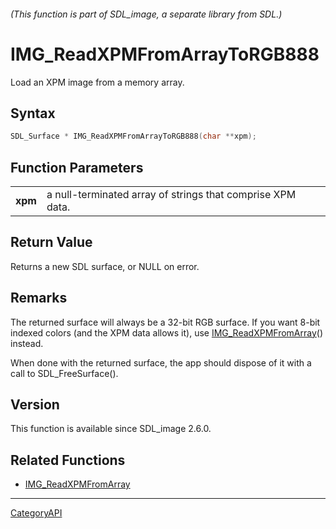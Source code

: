 ###### (This function is part of SDL_image, a separate library from SDL.)
# IMG_ReadXPMFromArrayToRGB888

Load an XPM image from a memory array.

## Syntax

```c
SDL_Surface * IMG_ReadXPMFromArrayToRGB888(char **xpm);

```

## Function Parameters

|             |                                                            |
| ----------- | ---------------------------------------------------------- |
| **xpm**     | a null-terminated array of strings that comprise XPM data. |

## Return Value

Returns a new SDL surface, or NULL on error.

## Remarks

The returned surface will always be a 32-bit RGB surface. If you want 8-bit
indexed colors (and the XPM data allows it), use
[IMG_ReadXPMFromArray](IMG_ReadXPMFromArray.md)() instead.

When done with the returned surface, the app should dispose of it with a
call to SDL_FreeSurface().

## Version

This function is available since SDL_image 2.6.0.

## Related Functions

* [IMG_ReadXPMFromArray](IMG_ReadXPMFromArray.md)

----
[CategoryAPI](CategoryAPI.md)
